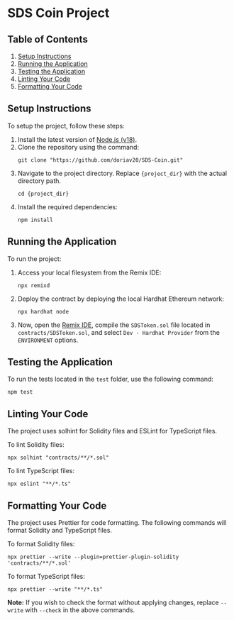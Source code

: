 # SDS Coin Project

## Table of Contents
1. [Setup Instructions](#setup-instructions)
2. [Running the Application](#running-the-application)
3. [Testing the Application](#testing-the-application)
4. [Linting Your Code](#linting-your-code)
5. [Formatting Your Code](#formatting-your-code)

## Setup Instructions

To setup the project, follow these steps:

1. Install the latest version of [Node.js (v18)](https://nodejs.org/dist/latest-v18.x/).
2. Clone the repository using the command:
    ```
    git clone "https://github.com/doriav20/SDS-Coin.git"
    ```
3. Navigate to the project directory. Replace `{project_dir}` with the actual directory path.
    ```
    cd {project_dir}
    ```
4. Install the required dependencies:
    ```
    npm install
    ```

## Running the Application

To run the project:

1. Access your local filesystem from the Remix IDE:
    ```
    npx remixd
    ```
2. Deploy the contract by deploying the local Hardhat Ethereum network:
    ```
    npx hardhat node
    ```
3. Now, open the [Remix IDE](https://remix.ethereum.org/), compile the `SDSToken.sol` file located in `contracts/SDSToken.sol`, and select `Dev - Hardhat Provider` from the `ENVIRONMENT` options.

## Testing the Application

To run the tests located in the `test` folder, use the following command:
```
npm test
```

## Linting Your Code

The project uses solhint for Solidity files and ESLint for TypeScript files.

To lint Solidity files:
```
npx solhint "contracts/**/*.sol"
```

To lint TypeScript files:
```
npx eslint "**/*.ts"
```

## Formatting Your Code

The project uses Prettier for code formatting. The following commands will format Solidity and TypeScript files.

To format Solidity files:
```
npx prettier --write --plugin=prettier-plugin-solidity 'contracts/**/*.sol'
```

To format TypeScript files:
```
npx prettier --write "**/*.ts"
```

**Note:** If you wish to check the format without applying changes, replace `--write` with `--check` in the above commands.
